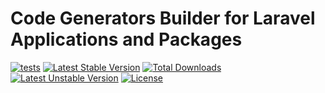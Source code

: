 Code Generators Builder for Laravel Applications and Packages
==============

[![tests](https://github.com/orchestral/canvas-core/workflows/tests/badge.svg?branch=4.x)](https://github.com/orchestral/canvas-core/actions?query=workflow%3Atests+branch%3A4.x)
[![Latest Stable Version](https://poser.pugx.org/orchestra/canvas-core/v/stable)](https://packagist.org/packages/orchestra/canvas-core)
[![Total Downloads](https://poser.pugx.org/orchestra/canvas-core/downloads)](https://packagist.org/packages/orchestra/canvas-core)
[![Latest Unstable Version](https://poser.pugx.org/orchestra/canvas-core/v/unstable)](https://packagist.org/packages/orchestra/canvas-core)
[![License](https://poser.pugx.org/orchestra/canvas-core/license)](https://packagist.org/packages/laravie/cabinet)
